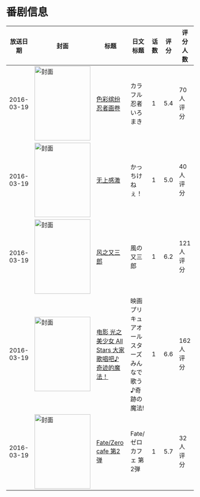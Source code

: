 # 番剧信息

|放送日期|封面|标题|日文标题|话数|评分|评分人数|
|---|---|---|---|---|---|---|
|2016-03-19|<img src="//lain.bgm.tv/pic/cover/c/f0/36/136600_WV4kM.jpg" alt="封面" style="width:150px;height:200px;object-fit:cover;">|[色彩缤纷忍者画卷](https://bangumi.tv/subject/136600)|カラフル忍者いろまき|1|5.4|70人评分|
|2016-03-19|<img src="//lain.bgm.tv/pic/cover/c/92/2c/136602_8ZAD8.jpg" alt="封面" style="width:150px;height:200px;object-fit:cover;">|[无上感激](https://bangumi.tv/subject/136602)|かっちけねぇ！|1|5.0|40人评分|
|2016-03-19|<img src="//lain.bgm.tv/pic/cover/c/1c/4c/136603_7LH2Q.jpg" alt="封面" style="width:150px;height:200px;object-fit:cover;">|[风之又三郎](https://bangumi.tv/subject/136603)|風の又三郎|1|6.2|121人评分|
|2016-03-19|<img src="//lain.bgm.tv/pic/cover/c/71/c0/159824_af4Hz.jpg" alt="封面" style="width:150px;height:200px;object-fit:cover;">|[电影 光之美少女 All Stars 大家歌唱吧♪奇迹的魔法！](https://bangumi.tv/subject/159824)|映画 プリキュアオールスターズ みんなで歌う♪奇跡の魔法!|1|6.6|162人评分|
|2016-03-19|<img src="//lain.bgm.tv/pic/cover/c/9d/2c/336523_e2uqx.jpg" alt="封面" style="width:150px;height:200px;object-fit:cover;">|[Fate/Zero cafe 第2弹](https://bangumi.tv/subject/336523)|Fate/ゼロカフェ 第2弾|1|5.7|32人评分|
